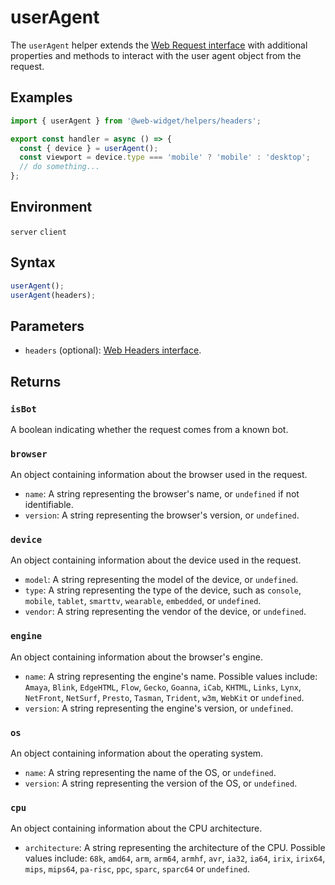 # userAgent

The `userAgent` helper extends the [Web Request interface](https://developer.mozilla.org/docs/Web/API/Request) with additional properties and methods to interact with the user agent object from the request.

## Examples

```ts
import { userAgent } from '@web-widget/helpers/headers';

export const handler = async () => {
  const { device } = userAgent();
  const viewport = device.type === 'mobile' ? 'mobile' : 'desktop';
  // do something...
};
```

## Environment

`server` `client`

## Syntax

```ts
userAgent();
userAgent(headers);
```

## Parameters

- `headers` (optional): [Web Headers interface](https://developer.mozilla.org/docs/Web/API/Headers).

## Returns

### `isBot`

A boolean indicating whether the request comes from a known bot.

### `browser`

An object containing information about the browser used in the request.

- `name`: A string representing the browser's name, or `undefined` if not identifiable.
- `version`: A string representing the browser's version, or `undefined`.

### `device`

An object containing information about the device used in the request.

- `model`: A string representing the model of the device, or `undefined`.
- `type`: A string representing the type of the device, such as `console`, `mobile`, `tablet`, `smarttv`, `wearable`, `embedded`, or `undefined`.
- `vendor`: A string representing the vendor of the device, or `undefined`.

### `engine`

An object containing information about the browser's engine.

- `name`: A string representing the engine's name. Possible values include: `Amaya`, `Blink`, `EdgeHTML`, `Flow`, `Gecko`, `Goanna`, `iCab`, `KHTML`, `Links`, `Lynx`, `NetFront`, `NetSurf`, `Presto`, `Tasman`, `Trident`, `w3m`, `WebKit` or `undefined`.
- `version`: A string representing the engine's version, or `undefined`.

### `os`

An object containing information about the operating system.

- `name`: A string representing the name of the OS, or `undefined`.
- `version`: A string representing the version of the OS, or `undefined`.

### `cpu`

An object containing information about the CPU architecture.

- `architecture`: A string representing the architecture of the CPU. Possible values include: `68k`, `amd64`, `arm`, `arm64`, `armhf`, `avr`, `ia32`, `ia64`, `irix`, `irix64`, `mips`, `mips64`, `pa-risc`, `ppc`, `sparc`, `sparc64` or `undefined`.

